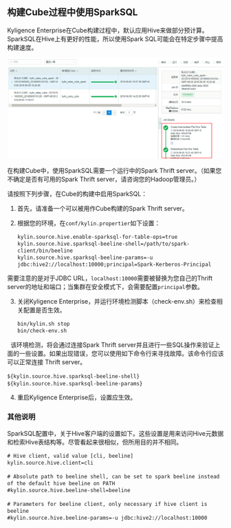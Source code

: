 ## 构建Cube过程中使用SparkSQL ##

Kyligence Enterprise在Cube构建过程中，默认应用Hive来做部分预计算。SparkSQL在Hive上有更好的性能，所以使用Spark SQL可能会在特定步骤中提高构建速度。



![SparkSQL构建Cube的步骤](images/use_sparksql_during_cube_build/sparksql_flat_table.png)



在构建Cube中，使用SparkSQL需要一个运行中的Spark Thrift server。（如果您不确定是否有可用的Spark Thrift server，请咨询您的Hadoop管理员。）

请按照下列步骤，在Cube的构建中启用SparkSQL：

1. 首先，请准备一个可以被用作Cube构建的Spark Thrift server。
2. 根据您的环境，在`conf/kylin.propertier`如下设置：

   ```  kylin.source.hive.enable-sparksql-for-table-ops=true
   kylin.source.hive.enable-sparksql-for-table-ops=true
   kylin.source.hive.sparksql-beeline-shell=/path/to/spark-client/bin/beeline
   kylin.source.hive.sparksql-beeline-params=-u jdbc:hive2://localhost:10000;principal=Spark-Kerberos-Principal
   ```

需要注意的是对于JDBC URL，`localhost:10000`需要被替换为您自己的Thrift server的地址和端口；当集群在安全模式下，会需要配置`principal`参数。

3. 关闭Kyligence Enterprise，并运行环境检测脚本（check-env.sh）来检查相关配置是否生效。

   ```sh
   bin/kylin.sh stop
   bin/check-env.sh
   ```

   该环境检测，将会通过连接Spark Thrift server并且进行一些SQL操作来验证上面的一些设置。如果出现错误，您可以使用如下命令行来寻找故障。该命令行应该可以正常连接 Thrift server。

   ```${kylin.source.hive.sparksql-beeline-shell} ${kylin.source.hive.sparksql-beeline-params}```

4. 重启Kyligence Enterprise后，设置应生效。

### 其他说明 ###

SparkSQL配置中，关于Hive客户端的设置如下。这些设置是用来访问Hive元数据和检索Hive表结构等。尽管看起来很相似，但所用目的并不相同。

 ```
# Hive client, valid value [cli, beeline]
kylin.source.hive.client=cli

# Absolute path to beeline shell, can be set to spark beeline instead of the default hive beeline on PATH
#kylin.source.hive.beeline-shell=beeline

# Parameters for beeline client, only necessary if hive client is beeline
#kylin.source.hive.beeline-params=-u jdbc:hive2://localhost:10000
 ```
